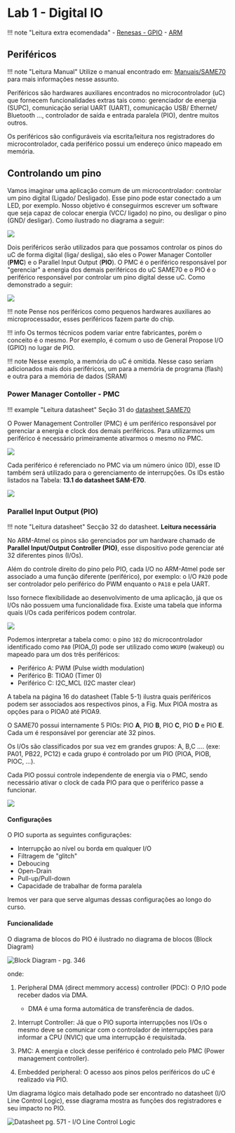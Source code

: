 # Lab 1 - Digital IO 

!!! note "Leitura extra ecomendada"
    - [Renesas - GPIO](https://www.renesas.com/in/en/support/technical-resources/engineer-school/mcu-programming-peripherals-01-gpio.html)
    - [ARM](https://www.arm.com/products/silicon-ip-cpu)

## Periféricos

!!! note "Leitura Manual"
    Utilize o manual encontrado em: [Manuais/SAME70](https://github.com/Insper/ComputacaoEmbarcada/blob/master/Manuais/SAME70.pdf) para mais informações nesse assunto.

Periféricos são hardwares auxiliares encontrados no microcontrolador (uC) que fornecem 
funcionalidades extras tais como: gerenciador de energia (SUPC), 
comunicação serial UART (UART), comunicação USB/ Ethernet/ Bluetooth ...,
controlador de saída e entrada paralela (PIO), dentre muitos outros.

Os periféricos são configuráveis via escrita/leitura nos registradores
do microcontrolador, cada periférico possui um endereço único mapeado em
memória.

## Controlando um pino

Vamos imaginar uma aplicação comum de um microcontrolador: controlar um pino digital (Ligado/ Desligado). Esse pino pode estar conectado a um LED, por exemplo. Nosso objetivo é conseguirmos escrever um software que seja capaz de colocar energia (VCC/ ligado) no pino, ou desligar o pino (GND/ desligar). Como ilustrado no diagrama a seguir:

![](imgs/IOs/led-uc.png)

Dois periféricos serão utilizados para que possamos controlar os pinos do uC de forma digital (liga/ desliga),
são eles o Power Manager Contoller (**PMC**) e o Parallel Input Output (**PIO**). 
O PMC é o periférico responsável por "gerenciar" a energia dos demais periféricos do 
uC SAME70 e o PIO é o periférico responsável por controlar um pino digital desse uC. 
Como demonstrado a seguir:

![](imgs/IOs/visao-geral.png)

!!! note
    Pense nos periféricos como pequenos hardwares auxiliares ao microprocessador, esses periféricos fazem parte
    do chip.

!!! info
    Os termos técnicos podem variar entre fabricantes, porém o conceito é o mesmo. Por exemplo,
    é comum o uso de General Propose I/O (GPIO) no lugar de PIO.
    
!!! note
    Nesse exemplo, a memória do uC é omitida. Nesse 
    caso seriam adicionados mais dois periféricos, um para a memória de programa (flash) e outra para a memória
    de dados (SRAM)

### Power Manager Contoller - PMC 

!!! example "Leitura datasheet"
    Seção 31 do [datasheet SAME70](https://github.com/Insper/ComputacaoEmbarcada/blob/master/Manuais/SAME70.pdf)

O Power Management Controller (PMC) é um periférico responsável por
gerenciar a energia e clock dos demais periféricos. Para utilizarmos um
periférico é necessário primeiramente ativarmos o mesmo no PMC.

![](imgs/IOs/PMC-descricao-datasheet.png)

Cada periférico é referenciado no PMC via um número único (ID), esse ID
também será utilizado para o gerenciamento de interrupções. Os IDs estão
listados na Tabela: **13.1 do datasheet SAM-E70**.

![](imgs/IOs/perID.png)

### Parallel Input Output (PIO)  

!!! note "Leitura datasheet"
    Secção 32 do datasheet. **Leitura necessária**

No ARM-Atmel os pinos são gerenciados por um hardware chamado de
**Parallel Input/Output Controller (PIO)**, esse dispositivo pode
gerenciar até 32 diferentes pinos (I/Os).

Além do controle direito do pino pelo PIO, cada I/O no ARM-Atmel pode
ser associado a uma função diferente (periférico), por exemplo: o I/O
`PA20`  pode ser controlador pelo periférico do PWM enquanto o `PA18`
e pela UART.

Isso fornece flexibilidade ao desenvolvimento de uma aplicação, já que
os I/Os não possuem uma funcionalidade fixa. Existe uma tabela que informa quais I/Os cada periféricos
podem controlar.

![](imgs/IOs/PIOA_mux.png)

Podemos interpretar a tabela como: o pino `102` do microcontrolador
identificado como `PA0` (PIOA_0) pode ser utilizado como `WKUP0`
(wakeup) ou mapeado para um dos três periféricos:

  - Periférico A: PWM (Pulse width modulation)
  - Periférico B: TIOA0 (Timer 0)
  - Periférico C: I2C_MCL (I2C master clear)

A tabela na página 16 do datasheet (Table 5-1) ilustra quais periféricos
podem ser associados aos respectivos pinos, a Fig. Mux PIOA mostra as opções para o PIOA0 até
PIOA9.

O SAME70 possui internamente 5 PIOs: PIO **A**, PIO **B**, PIO **C**, 
PIO **D** e PIO **E**. Cada um é responsável por gerenciar até 32 pinos.

Os I/Os são classificados por sua vez em grandes grupos: A, B,C …. (exe:
PA01, PB22, PC12) e cada grupo é controlado por um PIO (PIOA, PIOB,
PIOC, …).

Cada PIO possui controle independente de energia via o PMC, sendo necessário
ativar o clock de cada PIO para que o periférico passe a funcionar.

![](imgs/IOs/PMC-PIOs.png)

#### Configurações

O PIO suporta as seguintes configurações:

  - Interrupção ao nível ou borda em qualquer I/O
  - Filtragem de "glitch"
  - Deboucing
  - Open-Drain
  - Pull-up/Pull-down
  - Capacidade de trabalhar de forma paralela

Iremos ver para que serve algumas dessas configurações ao longo do curso.

#### Funcionalidade

O diagrama de blocos do PIO é ilustrado no diagrama de blocos (Block Diagram)

![ Block Diagram - pg. 346](imgs/IOs/PIO_geral.png)

onde:

1.  Peripheral DMA (direct memmory access) controller (PDC): O P/IO
    pode receber dados via DMA.

    - DMA é uma forma automática de transferência de dados.

2.  Interrupt Controller: Já que o PIO suporta interrupções nos I/Os o
    mesmo deve se comunicar com o controlador de interrupções para
    informar a CPU (NVIC) que uma interrupção é requisitada.

3.  PMC: A energia e clock desse periférico é controlado pelo PMC
    (Power management controller).

4.  Embedded peripheral: O acesso aos pinos pelos periféricos do uC é realizado
    via PIO.
    
Um diagrama lógico mais detalhado pode ser encontrado no datasheet (I/O Line Control Logic), esse diagrama mostra as funções dos registradores e seu impacto no PIO.

![Datasheet pg. 571 - I/O Line Control Logic](imgs/IOs/PIO_interno2.png) 
